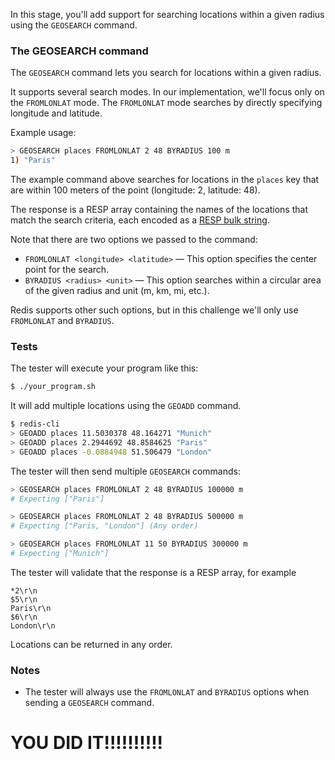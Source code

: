 In this stage, you'll add support for searching locations within a given radius using the `GEOSEARCH` command.

### The GEOSEARCH command

The `GEOSEARCH` command lets you search for locations within a given radius.

It supports several search modes. In our implementation, we'll focus only on the `FROMLONLAT` mode. The `FROMLONLAT` mode searches by directly specifying longitude and latitude.

Example usage:

```bash
> GEOSEARCH places FROMLONLAT 2 48 BYRADIUS 100 m
1) "Paris"
```

The example command above searches for locations in the `places` key that are within 100 meters of the point (longitude: 2, latitude: 48).

The response is a RESP array containing the names of the locations that match the search criteria, each encoded as a [RESP bulk string](https://redis.io/docs/latest/develop/reference/protocol-spec/#bulk-strings).

Note that there are two options we passed to the command:

- `FROMLONLAT <longitude> <latitude>` — This option specifies the center point for the search.
- `BYRADIUS <radius> <unit>` — This option searches within a circular area of the given radius and unit (m, km, mi, etc.).

Redis supports other such options, but in this challenge we'll only use `FROMLONLAT` and `BYRADIUS`.

### Tests

The tester will execute your program like this:

```bash
$ ./your_program.sh
```

It will add multiple locations using the `GEOADD` command.

```bash
$ redis-cli
> GEOADD places 11.5030378 48.164271 "Munich"
> GEOADD places 2.2944692 48.8584625 "Paris"
> GEOADD places -0.0884948 51.506479 "London"
```

The tester will then send multiple `GEOSEARCH` commands:

```bash
> GEOSEARCH places FROMLONLAT 2 48 BYRADIUS 100000 m
# Expecting ["Paris"]

> GEOSEARCH places FROMLONLAT 2 48 BYRADIUS 500000 m
# Expecting ["Paris, "London"] (Any order)

> GEOSEARCH places FROMLONLAT 11 50 BYRADIUS 300000 m
# Expecting ["Munich"]
```

The tester will validate that the response is a RESP array, for example

```
*2\r\n
$5\r\n
Paris\r\n
$6\r\n
London\r\n
```

Locations can be returned in any order.

### Notes

- The tester will always use the `FROMLONLAT` and `BYRADIUS` options when sending a `GEOSEARCH` command.

# YOU DID IT!!!!!!!!!!